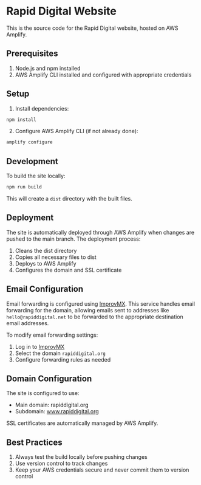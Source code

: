 # Rapid Digital Website

This is the source code for the Rapid Digital website, hosted on AWS Amplify.

## Prerequisites

1. Node.js and npm installed
2. AWS Amplify CLI installed and configured with appropriate credentials

## Setup

1. Install dependencies:
```bash
npm install
```

2. Configure AWS Amplify CLI (if not already done):
```bash
amplify configure
```

## Development

To build the site locally:
```bash
npm run build
```

This will create a `dist` directory with the built files.

## Deployment

The site is automatically deployed through AWS Amplify when changes are pushed to the main branch. The deployment process:
1. Cleans the dist directory
2. Copies all necessary files to dist
3. Deploys to AWS Amplify
4. Configures the domain and SSL certificate

## Email Configuration

Email forwarding is configured using [ImprovMX](https://app.improvmx.com/). This service handles email forwarding for the domain, allowing emails sent to addresses like `hello@rapiddigital.net` to be forwarded to the appropriate destination email addresses.

To modify email forwarding settings:
1. Log in to [ImprovMX](https://app.improvmx.com/)
2. Select the domain `rapiddigital.org`
3. Configure forwarding rules as needed

## Domain Configuration

The site is configured to use:
- Main domain: rapiddigital.org
- Subdomain: www.rapiddigital.org

SSL certificates are automatically managed by AWS Amplify.

## Best Practices

1. Always test the build locally before pushing changes
2. Use version control to track changes
3. Keep your AWS credentials secure and never commit them to version control 
